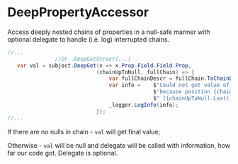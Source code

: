 # DeepPropertyAccessor
Access deeply nested chains of properties in a null-safe manner with optional delegate to handle (i.e. log) interrupted chains. 

```C#
//...
               //Or .DeepGetStruct(...)
   var val = subject.DeepGet(x => x.Prop.Field.Field.Prop,
                            (chainUpToNull, fullChain) => {
                                var fullChainDescr = fullChain.ToChainDescription();
                                var info =    $"Could not get value of {fullChainDescr}, " +
                                              $"because position {chainUpToNull.Count} " +
                                              $" ({chainUpToNull.Last().Name}) contained null.";
                                _logger.LogInfo(info);
                            });
//...
```

If there are no  nulls in chain - ```val``` will get final value;

Otherwise - ```val``` will be null and delegate will be called with information, how far our code got. Delegate is optional. 
